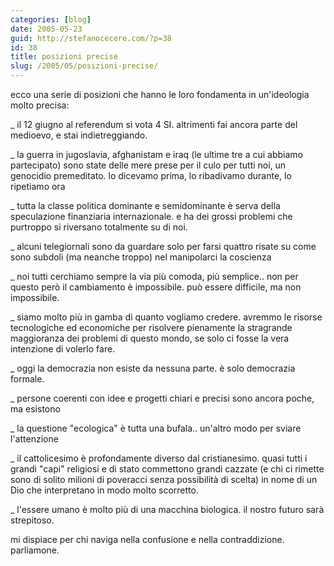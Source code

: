 ```yaml
---
categories: [blog]
date: 2005-05-23
guid: http://stefanocecere.com/?p=38
id: 38
title: posizioni precise
slug: /2005/05/posizioni-precise/
---
```


ecco una serie di posizioni che hanno le loro fondamenta in un'ideologia molto precisa:

_ il 12 giugno al referendum si vota 4 SI. altrimenti fai ancora parte del medioevo, e stai indietreggiando.
  
_ la guerra in jugoslavia, afghanistam e iraq (le ultime tre a cui abbiamo partecipato) sono state delle mere prese per il culo per tutti noi, un genocidio premeditato. lo dicevamo prima, lo ribadivamo durante, lo ripetiamo ora
  
_ tutta la classe politica dominante e semidominante è serva della speculazione finanziaria internazionale. e ha dei grossi problemi che purtroppo si riversano totalmente su di noi.
  
_ alcuni telegiornali sono da guardare solo per farsi quattro risate su come sono subdoli (ma neanche troppo) nel manipolarci la coscienza
  
_ noi tutti cerchiamo sempre la via più comoda, più semplice.. non per questo però il cambiamento è impossibile. può essere difficile, ma non impossibile.
  
_ siamo molto più in gamba di quanto vogliamo credere. avremmo le risorse tecnologiche ed economiche per risolvere pienamente la stragrande maggioranza dei problemi di questo mondo, se solo ci fosse la vera intenzione di volerlo fare.
  
_ oggi la democrazia non esiste da nessuna parte. è solo democrazia formale.
  
_ persone coerenti con idee e progetti chiari e precisi sono ancora poche, ma esistono
  
_ la questione "ecologica" è tutta una bufala.. un'altro modo per sviare l'attenzione
  
_ il cattolicesimo è profondamente diverso dal cristianesimo. quasi tutti i grandi "capi" religiosi e di stato commettono grandi cazzate (e chi ci rimette sono di solito milioni di poveracci senza possibilità di scelta) in nome di un Dio che interpretano in modo molto scorretto.
  
_ l'essere umano è molto più di una macchina biologica. il nostro futuro sarà strepitoso.

mi dispiace per chi naviga nella confusione e nella contraddizione. parliamone.